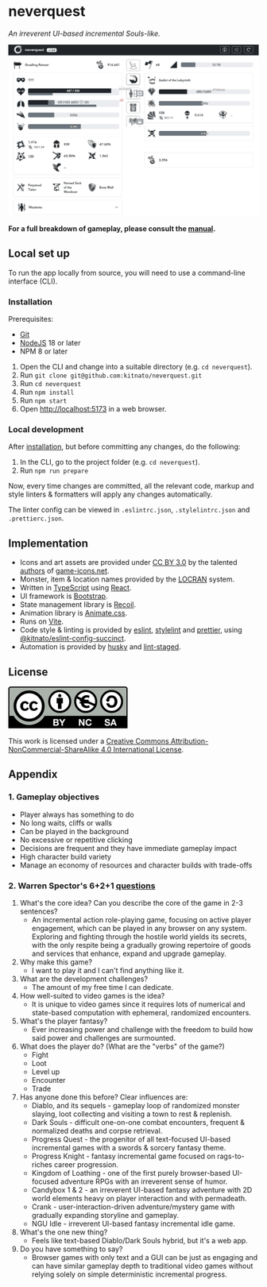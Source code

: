 # neverquest

_An irreverent UI-based incremental Souls-like._

![neverquest screenshot](/public/screenshot.png?raw=true)

**For a full breakdown of gameplay, please consult the [manual](./source/data/manual.md).**

## Local set up

To run the app locally from source, you will need to use a command-line interface (CLI).

### Installation

Prerequisites:

- [Git](https://git-scm.com/downloads)
- [NodeJS](https://nodejs.org/en) 18 or later
- NPM 8 or later

1. Open the CLI and change into a suitable directory (e.g. `cd neverquest`).
1. Run `git clone git@github.com:kitnato/neverquest.git`
1. Run `cd neverquest`
1. Run `npm install`
1. Run `npm start`
1. Open [http://localhost:5173](http://localhost:5173) in a web browser.

### Local development

After [installation](#installation), but before committing any changes, do the following:

1. In the CLI, go to the project folder (e.g. `cd neverquest`).
1. Run `npm run prepare`

Now, every time changes are committed, all the relevant code, markup and style linters & formatters will apply any changes automatically.

The linter config can be viewed in `.eslintrc.json`, `.stylelintrc.json` and `.prettierc.json`.

## Implementation

- Icons and art assets are provided under [CC BY 3.0](https://creativecommons.org/licenses/by/3.0) by the talented [authors](https://game-icons.net/about.html#authors) of [game-icons.net](https://game-icons.net).
- Monster, item & location names provided by the [LOCRAN](https://github.com/kitnato/locran) system.
- Written in [TypeScript](https://www.typescriptlang.org) using [React](https://react.dev/).
- UI framework is [Bootstrap](https://react-bootstrap.github.io).
- State management library is [Recoil](https://recoiljs.org).
- Animation library is [Animate.css](https://animate.style).
- Runs on [Vite](https://vitejs.dev).
- Code style & linting is provided by [eslint](https://eslint.org), [stylelint](https://stylelint.io) and [prettier](https://prettier.io), using [@kitnato/eslint-config-succinct](https://github.com/kitnato/eslint-config-succinct).
- Automation is provided by [husky](https://typicode.github.io/husky) and [lint-staged](https://www.npmjs.com/package/lint-staged).

## License

![CC BY-NC-SA 4.0](/public/by-nc-sa.eu.svg?raw=true)

This work is licensed under a [Creative Commons Attribution-NonCommercial-ShareAlike 4.0 International License](https://creativecommons.org/licenses/by-nc-sa/4.0).

## Appendix

### 1. Gameplay objectives

- Player always has something to do
- No long waits, cliffs or walls
- Can be played in the background
- No excessive or repetitive clicking
- Decisions are frequent and they have immediate gameplay impact
- High character build variety
- Manage an economy of resources and character builds with trade-offs

### 2. Warren Spector's 6+2+1 [questions](https://www.gamedeveloper.com/design/warren-spector-traces-i-deus-ex-i-s-development-back-to-a-game-of-d-d)

1. What's the core idea? Can you describe the core of the game in 2-3 sentences?
   - An incremental action role-playing game, focusing on active player engagement, which can be played in any browser on any system. Exploring and fighting through the hostile world yields its secrets, with the only respite being a gradually growing repertoire of goods and services that enhance, expand and upgrade gameplay.
1. Why make this game?
   - I want to play it and I can't find anything like it.
1. What are the development challenges?
   - The amount of my free time I can dedicate.
1. How well-suited to video games is the idea?
   - It is unique to video games since it requires lots of numerical and state-based computation with ephemeral, randomized encounters.
1. What's the player fantasy?
   - Ever increasing power and challenge with the freedom to build how said power and challenges are surmounted.
1. What does the player do? (What are the "verbs" of the game?)
   - Fight
   - Loot
   - Level up
   - Encounter
   - Trade
1. Has anyone done this before?
   Clear influences are:
   - Diablo, and its sequels - gameplay loop of randomized monster slaying, loot collecting and visiting a town to rest & replenish.
   - Dark Souls - difficult one-on-one combat encounters, frequent & normalized deaths and corpse retrieval.
   - Progress Quest - the progenitor of all text-focused UI-based incremental games with a swords & sorcery fantasy theme.
   - Progress Knight - fantasy incremental game focused on rags-to-riches career progression.
   - Kingdom of Loathing - one of the first purely browser-based UI-focused adventure RPGs with an irreverent sense of humor.
   - Candybox 1 & 2 - an irreverent UI-based fantasy adventure with 2D world elements heavy on player interaction and with permadeath.
   - Crank - user-interaction-driven adventure/mystery game with gradually expanding storyline and gameplay.
   - NGU Idle - irreverent UI-based fantasy incremental idle game.
1. What's the one new thing?
   - Feels like text-based Diablo/Dark Souls hybrid, but it's a web app.
1. Do you have something to say?
   - Browser games with only text and a GUI can be just as engaging and can have similar gameplay depth to traditional video games without relying solely on simple deterministic incremental progress.
